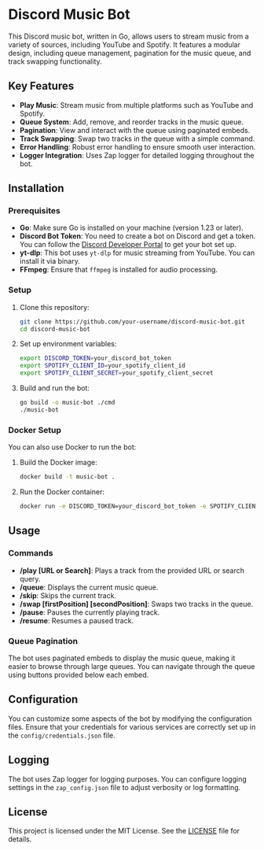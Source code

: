 # Discord Music Bot

This Discord music bot, written in Go, allows users to stream music from a variety of sources, including YouTube and Spotify. It features a modular design, including queue management, pagination for the music queue, and track swapping functionality.

## Key Features

- **Play Music**: Stream music from multiple platforms such as YouTube and Spotify.
- **Queue System**: Add, remove, and reorder tracks in the music queue.
- **Pagination**: View and interact with the queue using paginated embeds.
- **Track Swapping**: Swap two tracks in the queue with a simple command.
- **Error Handling**: Robust error handling to ensure smooth user interaction.
- **Logger Integration**: Uses Zap logger for detailed logging throughout the bot.

## Installation

### Prerequisites

- **Go**: Make sure Go is installed on your machine (version 1.23 or later).
- **Discord Bot Token**: You need to create a bot on Discord and get a token. You can follow the [Discord Developer Portal](https://discord.com/developers/docs/intro) to get your bot set up.
- **yt-dlp**: This bot uses `yt-dlp` for music streaming from YouTube. You can install it via binary.
- **FFmpeg**: Ensure that `ffmpeg` is installed for audio processing.

### Setup

1. Clone this repository:
    ```bash
    git clone https://github.com/your-username/discord-music-bot.git
    cd discord-music-bot
    ```

2. Set up environment variables:
    ```bash
    export DISCORD_TOKEN=your_discord_bot_token
    export SPOTIFY_CLIENT_ID=your_spotify_client_id
    export SPOTIFY_CLIENT_SECRET=your_spotify_client_secret
    ```

3. Build and run the bot:
    ```bash
    go build -o music-bot ./cmd
    ./music-bot
    ```

### Docker Setup

You can also use Docker to run the bot:

1. Build the Docker image:
    ```bash
    docker build -t music-bot .
    ```

2. Run the Docker container:
    ```bash
    docker run -e DISCORD_TOKEN=your_discord_bot_token -e SPOTIFY_CLIENT_ID=your_spotify_client_id -e SPOTIFY_CLIENT_SECRET=your_spotify_client_secret music-bot
    ```

## Usage

### Commands

- **/play [URL or Search]**: Plays a track from the provided URL or search query.
- **/queue**: Displays the current music queue.
- **/skip**: Skips the current track.
- **/swap [firstPosition] [secondPosition]**: Swaps two tracks in the queue.
- **/pause**: Pauses the currently playing track.
- **/resume**: Resumes a paused track.

### Queue Pagination

The bot uses paginated embeds to display the music queue, making it easier to browse through large queues. You can navigate through the queue using buttons provided below each embed.

## Configuration

You can customize some aspects of the bot by modifying the configuration files. Ensure that your credentials for various services are correctly set up in the `config/credentials.json` file.

## Logging

The bot uses Zap logger for logging purposes. You can configure logging settings in the `zap_config.json` file to adjust verbosity or log formatting.

## License

This project is licensed under the MIT License. See the [LICENSE](LICENSE) file for details.

